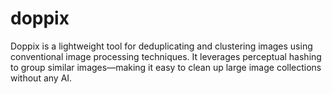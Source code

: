 # doppix
Doppix is a lightweight tool for deduplicating and clustering images using conventional image processing techniques. It leverages perceptual hashing to group similar images—making it easy to clean up large image collections without any AI.
